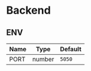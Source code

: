 # Backend

## ENV

| Name         | Type   | Default                                                  |
| ------------ | ------ | -------------------------------------------------------- |
| PORT         | number | `5050`                                                   |
